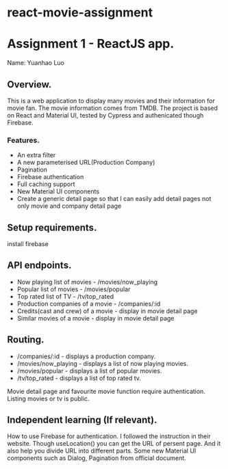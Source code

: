 # react-movie-assignment

# Assignment 1 - ReactJS app.

Name: Yuanhao Luo

## Overview.

This is a web application to display many movies and their information for movie fan. The movie information comes from TMDB. The project is based on React and Material UI, tested by Cypress and authenicated though Firebase.

### Features.

+ An extra filter
+ A new parameterised URL(Production Company)
+ Pagination
+ Firebase authentication
+ Full caching support
+ New Material UI components
+ Create a generic detail page so that I can easily add detail pages not only movie and company detail page

## Setup requirements.

install firebase

## API endpoints.

+ Now playing list of movies - /movies/now_playing
+ Popular list of movies - /movies/popular
+ Top rated list of TV - /tv/top_rated
+ Production companies of a movie - /companies/:id
+ Credits(cast and crew) of a movie - display in movie detail page
+ Similar movies of a movie - display in movie detail page

## Routing.

+ /companies/:id - displays a production company.
+ /movies/now_playing - displays a list of now playing movies.
+ /movies/popular - displays a list of popular movies.
+ /tv/top_rated - displays a list of top rated tv.

Movie detail page and favourite movie function require authentication.
Listing movies or tv is public.

## Independent learning (If relevant).

How to use Firebase for authentication. I followed the instruction in their website.
Though useLocation() you can get the URL of persent page. And it also help you divide URL into different parts.
Some new Material UI components such as Dialog, Pagination from official document.

